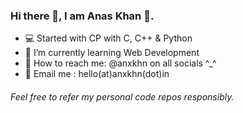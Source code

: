 ### Hi there 👋, I am **Anas Khan** 🚀.

- 💻 Started with CP with C, C++ & Python
- 🌱 I’m currently learning Web Development
- 🔎 How to reach me: @anxkhn on all socials ^_^
- 📧 Email me : hello(at)anxkhn(dot)in

###### Feel free to refer my personal code repos responsibly.
